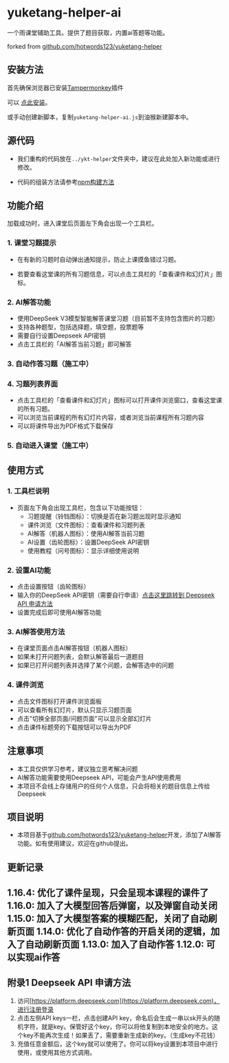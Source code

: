 # yuketang-helper-ai

一个雨课堂辅助工具。提供了题目获取，内置ai答题等功能。

forked from [github.com/hotwords123/yuketang-helper](github.com/hotwords123/yuketang-helper)

## 安装方法
首先确保浏览器已安装[Tampermonkey](https://www.tampermonkey.net/)插件

可以 [点此安装](https://update.greasyfork.org/scripts/531469/AI%E9%9B%A8%E8%AF%BE%E5%A0%82%E5%8A%A9%E6%89%8B.user.js)。

或手动创建新脚本，复制```yuketang-helper-ai.js```到油猴新建脚本中。

## 源代码

- 我们重构的代码放在`../ykt-helper`文件夹中，建议在此处加入新功能或进行修改。

- 代码的组装方法请参考[npm构建方法](../yuketang-helper/ykt-helper/readme.md)

## 功能介绍

加载成功时，进入课堂后页面左下角会出现一个工具栏。

### 1. 课堂习题提示

- 在有新的习题时自动弹出通知提示，防止上课摸鱼错过习题。

- 若要查看这堂课的所有习题信息，可以点击工具栏的「查看课件和幻灯片」图标。

### 2. AI解答功能

- 使用DeepSeek V3模型智能解答课堂习题（目前暂不支持包含图片的习题）
- 支持各种题型，包括选择题，填空题，投票题等
- 需要自行设置Deepseek API密钥
- 点击工具栏的「AI解答当前习题」即可解答

### 3. 自动作答习题（施工中）

### 4. 习题列表界面

- 点击工具栏的「查看课件和幻灯片」图标可以打开课件浏览窗口，查看这堂课的所有习题。
- 可以浏览当前课程的所有幻灯片内容，或者浏览当前课程所有习题内容
- 可以将课件导出为PDF格式下载保存

### 5. 自动进入课堂（施工中）

## 使用方式

### 1. 工具栏说明

- 页面左下角会出现工具栏，包含以下功能按钮：
  - 习题提醒（铃铛图标）：切换是否在新习题出现时显示通知
  - 课件浏览（文件图标）：查看课件和习题列表
  - AI解答（机器人图标）：使用AI解答当前习题
  - AI设置（齿轮图标）：设置DeepSeek API密钥
  - 使用教程（问号图标）：显示详细使用说明

### 2. 设置AI功能

- 点击设置按钮（齿轮图标）
- 输入你的DeepSeek API密钥（需要自行申请）[点击这里跳转到 Deepseek API 申请方法](#附录1-deepseek-api-申请方法)
- 设置完成后即可使用AI解答功能

### 3. AI解答使用方法

- 在课堂页面点击AI解答按钮（机器人图标）
- 如果未打开问题列表，会默认解答最后一道题目
- 如果已打开问题列表并选择了某个问题，会解答选中的问题

### 4. 课件浏览

- 点击文件图标打开课件浏览面板
- 可以查看所有幻灯片，默认只显示习题页面
- 点击"切换全部页面/问题页面"可以显示全部幻灯片
- 点击课件标题旁的下载按钮可以导出为PDF

## 注意事项

- 本工具仅供学习参考，建议独立思考解决问题
- AI解答功能需要使用Deepseek API，可能会产生API使用费用
- 本项目不会线上存储用户的任何个人信息，只会将相关的题目信息上传给Deepseek

## 项目说明

- 本项目基于[github.com/hotwords123/yuketang-helper](github.com/hotwords123/yuketang-helper)开发，添加了AI解答功能。如有使用建议，欢迎在github提出。


## 更新记录

1.16.4: 优化了课件呈现，只会呈现本课程的课件了
1.16.0: 加入了大模型回答后弹窗，以及弹窗自动关闭
1.15.0: 加入了大模型答案的模糊匹配，关闭了自动刷新页面
1.14.0: 优化了自动作答的开启关闭的逻辑，加入了自动刷新页面
1.13.0: 加入了自动作答
1.12.0: 可以实现ai作答
--------------------------------------------------

## 附录1 Deepseek API 申请方法

1. 访问[https://platform.deepseek.com](https://platform.deepseek.com)，进行注册登录
2. 点击左侧API keys一栏，点击创建API key，命名后会生成一串以sk开头的随机字符，就是key。保管好这个key，你可以将他复制到本地安全的地方。这个key不能再次生成！如果丢了，需要重新生成新的key。（生成key不花钱）
3. 充值任意金额后，这个key就可以使用了。你可以将key设置到本项目中进行使用，或使用其他方式调用。